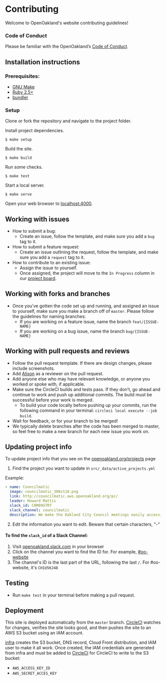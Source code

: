 # Contributing

Welcome to OpenOakland's website contributing guidelines!

### Code of Conduct

Please be familiar with the OpenOakland’s [Code of Conduct](https://github.com/openoakland/openoakland.org/blob/master/.github/code_of_conduct.md).

## Installation instructions

### Prerequisites:

- [GNU Make](https://www.gnu.org/software/make/)
- [Ruby 2.5+](https://www.ruby-lang.org/en/)
- [bundler](https://bundler.io/)

### Setup

Clone or fork the repository and navigate to the project folder.

Install project dependencies.

    $ make setup

Build the site.

    $ make build

Run some checks.

    $ make test

Start a local server.

    $ make serve

Open your web browser to [localhost:4000](http://localhost:4000/).

## Working with issues

- How to submit a bug:
  - Create an issue, follow the template, and make sure you add a `bug` tag to it.
- How to submit a feature request:
  - Create an issue outlining the request, follow the template, and make sure you add a `request` tag to it.
- How to contribute to an existing issue:
  - Assign the issue to yourself.
  - Once assigned, the project will move to the `In Progress` column in our [project board](https://github.com/openoakland/openoakland.org/projects).

## Working with forks and branches

- Once you’ve gotten the code set up and running, and assigned an issue to yourself, make sure you make a branch off of `master`. Please follow the guidelines for naming branches:
  - If you are working on a feature issue, name the branch `feat/{ISSUE-NAME}`
  - If you are working on a bug issue, name the branch `bug/{ISSUE-NAME}`

## Working with pull requests and reviews

- Follow the pull request template. If there are design changes, please include screenshots.
- Add [Alison](https://github.com/anlawyer) as a reviewer on the pull request.
- Add anyone else who may have relevant knowledge, or anyone you worked or spoke with, if applicable.
- Make sure the CircleCI builds and tests pass. If they don’t, go ahead and continue to work and push up additional commits. The build must be successful before your work is merged.
  - To build your code locally before pushing up your commits, run the following command in your terminal: `circleci local execute --job build`.
- Wait for feedback, or for your branch to be merged!
- We typically delete branches after the code has been merged to master, so feel free to make a new branch for each new issue you work on.

## Updating project info
To update project info that you see on the [openoakland.org/projects](openoakland.org/projects) page

1. Find the project you want to update in `src/_data/active_projects.yml`

Example:
```yaml
- name: Councilmatic
  image: councilmatic_300x118.png
  link: http://councilmatic.aws.openoakland.org/pc/
  leader: Howard Mattis
  slack_id: C0M89GTRT
  slack_channel: councilmatic
  description: We make the Oakland City Council meetings easily accessible to the citizens of Oakland. Using our site citizens can learn when are the upcoming city council meetings, view the agenda, put the meeting on your calendar, and send an electronic comment to the Council. Plus you can see videos of past meetings.
```

2. Edit the information you want to edit. Beware that certain characters, "-"

#### To find the `slack_id` of a Slack Channel:

1. Visit [openoakland.slack.com](openoakland.slack.com) in your browser
2. Click on the channel you want to find the ID for. For example, [#oo-website](https://app.slack.com/client/T02FEGG84/CH1U5KJ48)
3. The channel's ID is the last part of the URL, following the last `/`. For #oo-website, it's `CH1U5KJ48`

## Testing

- Run `make test` in your terminal before making a pull request.

## Deployment

This site is deployed automatically from the `master` branch. [CircleCI](https://circleci.com) watches for changes, verifies the site looks good, and then pushes the site to an AWS S3 bucket using an IAM account.

[infra](https://github.com/openoakland/infra) creates the S3 bucket, DNS record, Cloud Front distribution, and IAM user to make it all work. Once created, the IAM credentials are generated from infra and must be added to
[CircleCI](https://circleci.com/gh/openoakland/openoakland.org/edit#env-vars) for CircleCI to write to the S3 bucket:

- `AWS_ACCESS_KEY_ID`
- `AWS_SECRET_ACCES_KEY`
